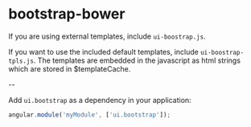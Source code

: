 bootstrap-bower
===============

If you are using external templates, include `ui-boostrap.js`.


If you want to use the included default templates, include `ui-boostrap-tpls.js`.
The templates are embedded in the javascript as html strings which are stored in $templateCache.

--

Add `ui.bootstrap` as a dependency in your application:

```javascript
angular.module('myModule', ['ui.bootstrap']);
```
